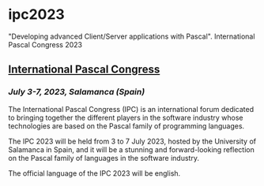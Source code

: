# ipc2023
"Developing advanced Client/Server applications with Pascal". International Pascal Congress 2023


## [International Pascal Congress](https://pascalcongress.com/) 
### _July 3-7, 2023, Salamanca (Spain)_
The International Pascal Congress (IPC) is an international forum dedicated to bringing together the different players in the software industry whose technologies are based on the Pascal family of programming languages. 

The IPC 2023 will be held from 3 to 7 July 2023, hosted by the University of Salamanca in Spain, and it will be a stunning and forward-looking reflection on the Pascal family of languages in the software industry. 

The official language of the IPC 2023 will be english.
